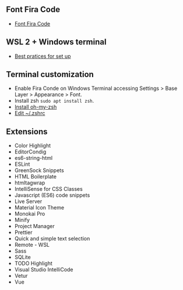 ## Font Fira Code
- [Font Fira Code](https://github.com/tonsky/FiraCode/wiki/Installing)

## WSL 2 + Windows terminal
- [Best pratices for set up](https://docs.microsoft.com/en-us/windows/wsl/setup/environment#set-up-your-linux-username-and-password)

## Terminal customization
- Enable Fira Conde on Windows Terminal accessing Settings > Base Layer > Appearance > Font.
- Install zsh `sudo apt install zsh`.
- [Install oh-my-zsh](https://ohmyz.sh/#install)
- [Edit ~/.zshrc](https://github.com/edbmuller/vscode-settings/blob/master/.zshrc)

## Extensions

- Color Highlight
- EditorCondig
- es6-string-html
- ESLint
- GreenSock Snippets
- HTML Boilerplate
- htmltagwrap
- IntelliSense for CSS Classes
- Javascript (ES6) code snippets
- Live Server
- Material Icon Theme
- Monokai Pro
- Minify
- Project Manager
- Prettier
- Quick and simple text selection
- Remote - WSL
- Sass
- SQLite
- TODO Highlight
- Visual Studio IntelliCode
- Vetur
- Vue
